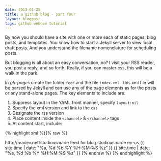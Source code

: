 ```yaml
---
date: 3013-01-25
title: a github blog - part four
layout: blogpost
tags: github webdev tutorial
---
```


By now you should have a site with one or more each of static pages, blog posts, 
and templates. You know how to start a Jekyll server to view local draft posts. And
you understand the filename nomenclature for scheduling posts.

But blogging is all about an easy conversation, no? I visit your RSS reader, you post
a reply, and so forth. Really, if you can master css, this will be a walk in the park.

In *gh-pages* create the folder ```feed``` and the file ```index.xml```. This xml file
will be parsed by Jekyll and can use any of the page elements as for the posts or any 
stand-alone pages. The key elements to include are:

1. Suppress layout
	In the YAML front manner, specify ```layout:nil```
2. Specify the xml version and link to the ```css```
3. Designate the rss version	
4. Place content inside the ```<channel>```  &  ```</channel>``` tags	
5. At content start, include:

{% highlight xml %}{% raw %}
<title>studiousmarie</title>
<link>http://mariev.net/studiousmarie</link>
<atom:link href="http://mariev.net/studiousmarie/feed/index.xml" 
	rel="self" type="application/rss+xml" />
<description>feed for blog studiousmarie</description>
<language>en-us</language>
<pubDate>{{ site.time | date: "%a, %d %b %Y %H:%M:%S %z" }}</pubDate>
<lastBuildDate>{{ site.time | date: "%a, %d %b %Y %H:%M:%S %z" }}</lastBuildDate>
{% endraw %}	
{% endhighlight %}






